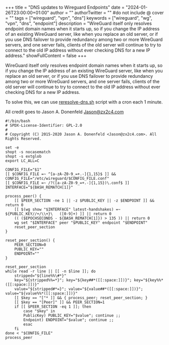 +++
title = "DNS updates to Wireguard Endpoints"
date = "2024-01-26T23:00:00+01:00"
author = ""
authorTwitter = "" #do not include @
cover = ""
tags = ["wireguard", "vpn", "dns"]
keywords = ["wireguard", "wg", "vpn", "dns", "endpoint"]
description = "WireGuard itself only resolves endpoint domain names when it starts up, so if you change the IP address of an existing WireGuard server, like when you replace an old server, or if you use DNS failover to provide redundancy among two or more WireGuard servers, and one server fails, clients of the old server will continue to try to connect to the old IP address without ever checking DNS for a new IP address."
showFullContent = false
+++

WireGuard itself only resolves endpoint domain names when it starts up, so if you change the IP address of an existing WireGuard server, like when you replace an old server, or if you use DNS failover to provide redundancy among two or more WireGuard servers, and one server fails, clients of the old server will continue to try to connect to the old IP address without ever checking DNS for a new IP address.

To solve this, we can use [reresolve-dns.sh](https://git.zx2c4.com/wireguard-tools/tree/contrib/reresolve-dns/reresolve-dns.sh) script with a cron each 1 minute.

All credit goes to Jason A. Donenfeld <Jason@zx2c4.com>

~~~
#!/bin/bash
# SPDX-License-Identifier: GPL-2.0
#
# Copyright (C) 2015-2020 Jason A. Donenfeld <Jason@zx2c4.com>. All Rights Reserved.

set -e
shopt -s nocasematch
shopt -s extglob
export LC_ALL=C

CONFIG_FILE="$1"
[[ $CONFIG_FILE =~ ^[a-zA-Z0-9_=+.-]{1,15}$ ]] && CONFIG_FILE="/etc/wireguard/$CONFIG_FILE.conf"
[[ $CONFIG_FILE =~ /?([a-zA-Z0-9_=+.-]{1,15})\.conf$ ]]
INTERFACE="${BASH_REMATCH[1]}"

process_peer() {
	[[ $PEER_SECTION -ne 1 || -z $PUBLIC_KEY || -z $ENDPOINT ]] && return 0
	[[ $(wg show "$INTERFACE" latest-handshakes) =~ ${PUBLIC_KEY//+/\\+}\	([0-9]+) ]] || return 0
	(( ($EPOCHSECONDS - ${BASH_REMATCH[1]}) > 135 )) || return 0
	wg set "$INTERFACE" peer "$PUBLIC_KEY" endpoint "$ENDPOINT"
	reset_peer_section
}

reset_peer_section() {
	PEER_SECTION=0
	PUBLIC_KEY=""
	ENDPOINT=""
}

reset_peer_section
while read -r line || [[ -n $line ]]; do
	stripped="${line%%\#*}"
	key="${stripped%%=*}"; key="${key##*([[:space:]])}"; key="${key%%*([[:space:]])}"
	value="${stripped#*=}"; value="${value##*([[:space:]])}"; value="${value%%*([[:space:]])}"
	[[ $key == "["* ]] && { process_peer; reset_peer_section; }
	[[ $key == "[Peer]" ]] && PEER_SECTION=1
	if [[ $PEER_SECTION -eq 1 ]]; then
		case "$key" in
		PublicKey) PUBLIC_KEY="$value"; continue ;;
		Endpoint) ENDPOINT="$value"; continue ;;
		esac
	fi
done < "$CONFIG_FILE"
process_peer
~~~
